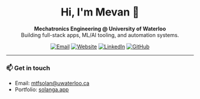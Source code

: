 <!-- Profile Header -->
<h1 align="center">Hi, I'm Mevan 👋</h1>
<p align="center">
  <b>Mechatronics Engineering @ University of Waterloo</b><br/>
  Building full-stack apps, ML/AI tooling, and automation systems.
</p>

<p align="center">
  <a href="mailto:mtfsolan@uwaterloo.ca"><img alt="Email" src="https://img.shields.io/badge/Email-mtfsolan%40uwaterloo.ca-1d70b8?style=for-the-badge"></a>
  <a href="https://solanga.vercel.app" target="_blank"><img alt="Website" src="https://img.shields.io/badge/Website-solanga.app-111?style=for-the-badge"></a>
  <a href="https://www.linkedin.com/in/msolanga" target="_blank"><img alt="LinkedIn" src="https://img.shields.io/badge/LinkedIn-@msolanga-0a66c2?style=for-the-badge&logo=linkedin&logoColor=white"></a>
  <a href="https://github.com/Mevan-Solanga" target="_blank"><img alt="GitHub" src="https://img.shields.io/badge/GitHub-@Mevan--Solanga-333?style=for-the-badge&logo=github"></a>
</p>

---


### 📫 Get in touch
- Email: <a href="mailto:mtfsolan@uwaterloo.ca">mtfsolan@uwaterloo.ca</a>  
- Portfolio: <a href="https://solanga.app" target="_blank">solanga.app</a>
